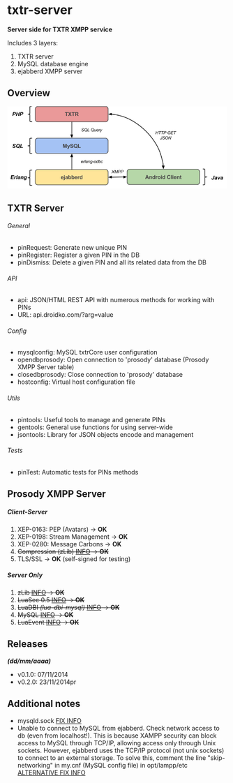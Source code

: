 # txtr-server

**Server side for TXTR XMPP service**

Includes 3 layers:

1. TXTR server
2. MySQL database engine
2. ejabberd XMPP server

## Overview
![screenshots](https://raw.githubusercontent.com/juanignaciomolina/txtr-server/master/TXTR-LayersDiagram.png)

## TXTR Server

###### General

* pinRequest: Generate new unique PIN
* pinRegister: Register a given PIN in the DB
* pinDismiss: Delete a given PIN and all its related data from the DB

###### API

* api: JSON/HTML REST API with numerous methods for working with PINs
* URL: api.droidko.com/?arg=value

###### Config

* mysqlconfig: MySQL txtrCore user configuration
* opendbprosody: Open connection to 'prosody' database (Prosody XMPP Server table)
* closedbprosody: Close connection to 'prosody' database
* hostconfig: Virtual host configuration file

###### Utils

* pintools: Useful tools to manage and generate PINs
* gentools: General use functions for using server-wide
* jsontools: Library for JSON objects encode and management

###### Tests
* pinTest: Automatic tests for PINs methods

## Prosody XMPP Server

##### Client-Server
1. XEP-0163: PEP (Avatars) -> **OK**
2. XEP-0198: Stream Management -> **OK**
3. XEP-0280: Message Carbons -> **OK**
4. ~~Compression (zLib) [INFO](http://prosody.im/doc/modules/mod_compression) -> **OK**~~
5. TLS/SSL -> **OK** (self-signed for testing)

##### Server Only
1. ~~zLib [INFO](http://prosody.im/doc/depends) -> **OK**~~
2. ~~LuaSec 0.5 [INFO](http://prosody.im/doc/depends) -> **OK**~~
3. ~~LuaDBI *(lua-dbi-mysql)* [INFO](http://prosody.im/doc/depends) -> **OK**~~
4. ~~MySQL [INFO](http://prosody.im/doc/storage) -> **OK**~~
5. ~~LuaEvent [INFO](http://prosody.im/doc/depends) -> **OK**~~

## Releases

***(dd/mm/aaaa)***

* v0.1.0: 07/11/2014
* v0.2.0: 23/11/2014pr

## Additional notes

* mysqld.sock [FIX INFO](http://stackoverflow.com/questions/11990708/error-cant-connect-to-local-mysql-server-through-socket-var-run-mysqld-mysq)
* Unable to connect to MySQL from ejabberd. Check network access to db (even from localhost!). This is because XAMPP security can block access to MySQL through TCP/IP, allowing access only through Unix sockets. However, ejabberd uses the TCP/IP protocol (not unix sockets) to connect to an external storage. To solve this, comment the line "skip-networking" in my.cnf (MySQL config file) in opt/lampp/etc
[ALTERNATIVE FIX INFO](http://rclermont.blogspot.com.ar/2008/05/configuring-mysql-for-network-access.html)
